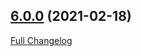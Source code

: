 ## [6.0.0](https://ugate.github.io/sqler/tree/v6.0.0) (2021-02-18)
[Full Changelog](https://ugate.github.io/sqler/compare/v6.0.0...v6.0.0)
